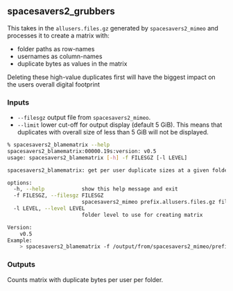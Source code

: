 ## spacesavers2_grubbers

This takes in the `allusers.files.gz` generated by `spacesavers2_mimeo` and processes it to create a matrix with:

- folder paths as row-names
- usernames as column-names
- duplicate bytes as values in the matrix

Deleting these high-value duplicates first will have the biggest impact on the users overall digital footprint

### Inputs

- `--filesgz` output file from `spacesavers2_mimeo`.
- `--limit` lower cut-off for output display (default 5 GiB). This means that duplicates with overall size of less than 5 GiB will not be displayed.

```bash
% spacesavers2_blamematrix --help
spacesavers2_blamematrix:00000.19s:version: v0.5
usage: spacesavers2_blamematrix [-h] -f FILESGZ [-l LEVEL]

spacesavers2_blamematrix: get per user duplicate sizes at a given folder level  (default 3)

options:
  -h, --help            show this help message and exit
  -f FILESGZ, --filesgz FILESGZ
                        spacesavers2_mimeo prefix.allusers.files.gz file
  -l LEVEL, --level LEVEL
                        folder level to use for creating matrix

Version:
    v0.5
Example:
    > spacesavers2_blamematrix -f /output/from/spacesavers2_mimeo/prefix.allusers.files.gz -d 3
```

### Outputs

Counts matrix with duplicate bytes per user per folder.